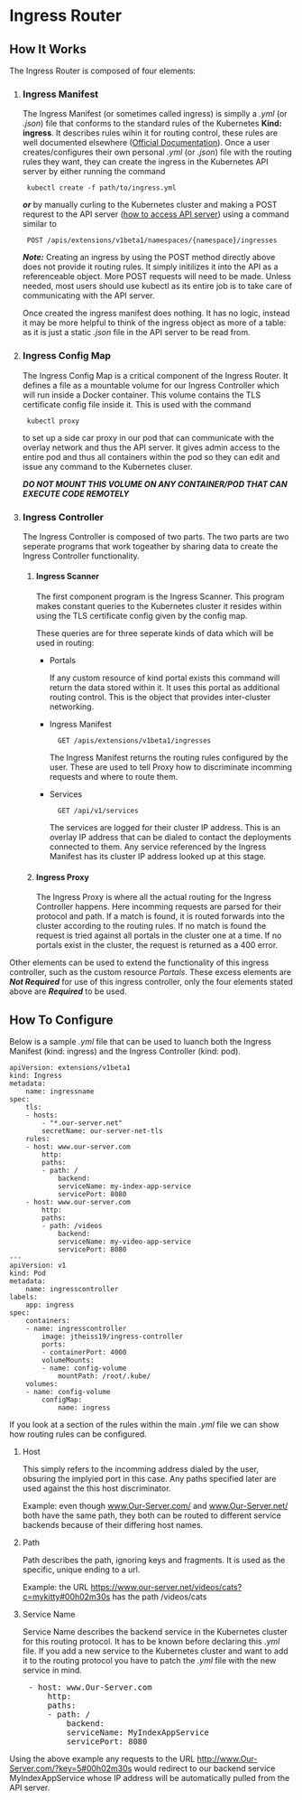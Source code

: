 # Ingress Router

## How It Works

The Ingress Router is composed of four elements:

1. ### Ingress Manifest

    The Ingress Manifest (or sometimes called ingress) is simplly a _.yml_ (or _.json_) file that conforms to the standard rules of the Kubernetes __Kind: ingress__. It describes rules wihin it for routing control, these rules are well documented elsewhere ([Official Documentation](https://kubernetes.io/docs/concepts/services-networking/ingress/)). Once a user creates/configures their own personal _.yml_ (or _.json_) file with the routing rules they want, they can create the ingress in the Kubernetes API server by either running the command 

        kubectl create -f path/to/ingress.yml

    ___or___ by manually curling to the Kubernetes cluster and making a POST requrest to the API server ([how to access API server](https://kubernetes.io/docs/tasks/access-application-cluster/access-cluster/)) using a command similar to

        POST /apis/extensions/v1beta1/namespaces/{namespace}/ingresses

    ___Note:___ Creating an ingress by using the POST method directly above does not provide it routing rules. It simply initilizes it into the API as a referenceable object. More POST requests will need to be made. Unless needed, most users should use kubectl as its entire job is to take care of communicating with the API server. 

    Once created the ingress manifest does nothing. It has no logic, instead it may be more helpful to think of the ingress object as more of a table: as it  is just a static _.json_ file in the API server to be read from.

2. ### Ingress Config Map

    The Ingress Config Map is a critical component of the Ingress Router. It defines a file as a mountable volume for our Ingress Controller which will run inside a Docker container. This volume contains the TLS certificate config file inside it. This is used with the command 

        kubectl proxy
    
    to set up a side car proxy in our pod that can communicate with the overlay network and thus the API server. It gives admin access to the entire pod and thus all containers within the pod so they can edit and issue any command to the Kubernetes cluser. 
    
    ***DO NOT MOUNT THIS VOLUME ON ANY CONTAINER/POD THAT CAN EXECUTE CODE REMOTELY***

3. ### Ingress Controller  

    The Ingress Controller is composed of two parts. The two parts are two seperate programs that work togeather by sharing data to create the Ingress Controller functionality.

    1. #### Ingress Scanner

        The first component program is the Ingress Scanner. This program makes constant queries to the Kubernetes cluster it resides within using the TLS certificate config given by the config map.

        These queries are for three seperate kinds of data which will be used in routing:

        * Portals
        


            If any custom resource of kind portal exists this command will return the data stored within it. It uses this portal as additional routing control. This is the object that provides inter-cluster networking.

        * Ingress Manifest

                GET /apis/extensions/v1beta1/ingresses

            The Ingress Manifest returns the routing rules configured by the user. These are used to tell Proxy how to discriminate incomming requests and where to route them.

        * Services

                GET /api/v1/services

            The services are logged for their cluster IP address. This is an overlay IP address that can be dialed to contact the deployments connected to them. Any service referenced by the Ingress Manifest has its cluster IP address looked up at this stage. 

    2. #### Ingress Proxy

        The Ingress Proxy is where all the actual routing for the Ingress Controller happens. Here incomming requests are parsed for their protocol and path. If a match is found, it is routed forwards into the cluster according to the routing rules. If no match is found the request is tried against all portals in the cluster one at a time. If no portals exist in the cluster, the request is returned as a 400 error.

    

Other elements can be used to extend the functionality of this ingress controller, such as the custom resource _Portals_. These excess elements are ___Not Required___ for use of this ingress controller, only the four elements stated above are ___Required___ to be used.

## How To Configure

Below is a sample _.yml_ file that can be used to luanch both the Ingress Manifest (kind: ingress) and the Ingress Controller (kind: pod). 

    apiVersion: extensions/v1beta1
    kind: Ingress
    metadata:
        name: ingressname
    spec:
        tls:
        - hosts:
            - "*.our-server.net"
            secretName: our-server-net-tls
        rules:
        - host: www.our-server.com
            http:
            paths: 
            - path: /
                backend:
                serviceName: my-index-app-service
                servicePort: 8080
        - host: www.our-server.com
            http:
            paths: 
            - path: /videos
                backend:
                serviceName: my-video-app-service
                servicePort: 8080
    ---
    apiVersion: v1
    kind: Pod
    metadata:
        name: ingresscontroller
    labels:
        app: ingress
    spec:
        containers:
        - name: ingresscontroller
            image: jtheiss19/ingress-controller
            ports:
            - containerPort: 4000
            volumeMounts:
            - name: config-volume
                mountPath: /root/.kube/
        volumes:
        - name: config-volume
            configMap:
                name: ingress

If you look at a section of the rules within the main _.yml_ file we can show how routing rules can be configured. 

1. Host 

    This simply refers to the incomming address dialed by the user, obsuring the implyied port in this case. Any paths specified later are used against the this host discriminator. 
    
    Example: even though www.Our-Server.com/ and www.Our-Server.net/ both have the same path, they both can be routed to different service backends because of their differing host names.

2. Path

    Path describes the path, ignoring keys and fragments. It is used as the specific, unique ending to a url. 

    Example: the URL https://www.our-server.net/videos/cats?c=mykitty#00h02m30s has the path /videos/cats

3. Service Name

    Service Name describes the backend service in the Kubernetes cluster for this routing protocol. It has to be known before declaring this _.yml_ file. If you add a new service to the Kubernetes cluster and want to add it to the routing protocol you have to patch the _.yml_ file with the new service in mind.
    

    
<pre>
    - host: www.Our-Server.com
        http:
        paths: 
        - path: /
            backend:
            serviceName: MyIndexAppService
            servicePort: 8080
</pre>

Using the above example any requests to the URL http://www.Our-Server.com/?key=5#00h02m30s would redirect to our backend service MyIndexAppService whose IP address will be automatically pulled from the API server. 
